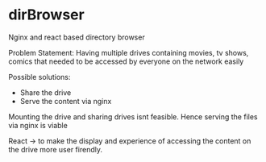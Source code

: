 # dirBrowser
Nginx and react based directory browser


Problem Statement:
 Having multiple drives containing movies, tv shows, comics that needed to be accessed by everyone on the network easily

Possible solutions:
 - Share the drive
 - Serve the content via nginx

Mounting the drive and sharing drives isnt feasible. Hence serving the files via nginx is viable

React -> to make the display and experience of accessing the content on the drive more user firendly.
